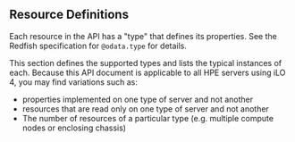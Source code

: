 ## Resource Definitions

Each resource in the API has a "type" that defines its properties.  See the Redfish specification for `@odata.type` for details.

This section defines the supported types and lists the typical instances of each.  Because this API document is applicable to all HPE servers using iLO 4, you may find variations such as:

* properties implemented on one type of server and not another
* resources that are read only on one type of server and not another
* The number of resources of a particular type (e.g. multiple compute nodes or enclosing chassis)
